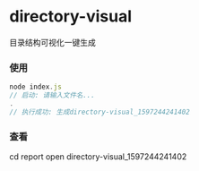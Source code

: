 # directory-visual
目录结构可视化一键生成

### 使用
```javascript
node index.js
// 启动: 请输入文件名...
.
// 执行成功: 生成directory-visual_1597244241402
```
### 查看
cd report
open directory-visual_1597244241402
